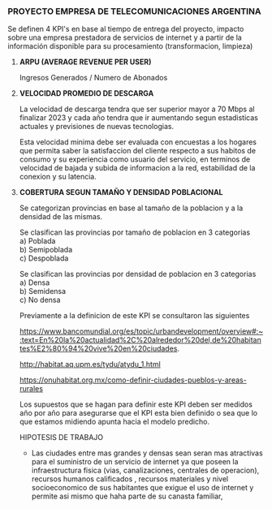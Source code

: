 ### PROYECTO EMPRESA DE TELECOMUNICACIONES ARGENTINA

Se definen 4 KPI's en base al tiempo de entrega del proyecto, impacto sobre una empresa prestadora de servicios de internet y a partir de la información disponible para su procesamiento (transformacion, limpieza)


1) **ARPU (AVERAGE REVENUE PER USER)**  

   Ingresos Generados / Numero de Abonados  

2) **VELOCIDAD PROMEDIO DE DESCARGA**

   La velocidad de descarga tendra que ser superior mayor a 70 Mbps al finalizar 2023 y cada año tendra que ir aumentando segun estadisticas actuales y previsiones de       nuevas tecnologias.

   Esta velocidad minima debe ser evaluada con encuestas a los hogares que permita saber la satisfaccion del cliente respecto a sus habitos de consumo y su experiencia 
   como usuario del servicio, en terminos de velocidad de bajada y subida de informacion a la red, estabilidad de la conexion y su latencia.

4) **COBERTURA SEGUN TAMAÑO Y DENSIDAD POBLACIONAL**

   Se categorizan provincias en base al tamaño de la poblacion y a la densidad de las mismas. 

   Se clasifican las provincias por tamaño de poblacion en 3 categorias  
   a) Poblada  
   b) Semipoblada  
   c) Despoblada  

   Se clasifican las provincias por densidad de poblacion en 3 categorias  
   a) Densa  
   b) Semidensa  
   c) No densa

   Previamente a la definicion de este KPI se consultaron las siguientes 
   
   https://www.bancomundial.org/es/topic/urbandevelopment/overview#:~:text=En%20la%20actualidad%2C%20alrededor%20del,de%20habitantes%E2%80%94%20vive%20en%20ciudades.

   http://habitat.aq.upm.es/tydu/atydu_1.html

   https://onuhabitat.org.mx/como-definir-ciudades-pueblos-y-areas-rurales

   Los supuestos que se hagan para definir este KPI deben ser medidos año por año para asegurarse que el KPI esta bien definido o sea que lo que estamos midiendo          apunta hacia el modelo predicho.

   HIPOTESIS DE TRABAJO

   - Las ciudades entre mas grandes y densas sean seran mas atractivas para el suministro de un servicio de internet ya que poseen la infraestructura fisica (vias, canalizaciones, centrales de operacion), recursos humanos calificados , recursos materiales y nivel socioeconomico de sus habitantes que exigue el uso de internet y permite asi mismo que haha parte de su canasta familiar, 
